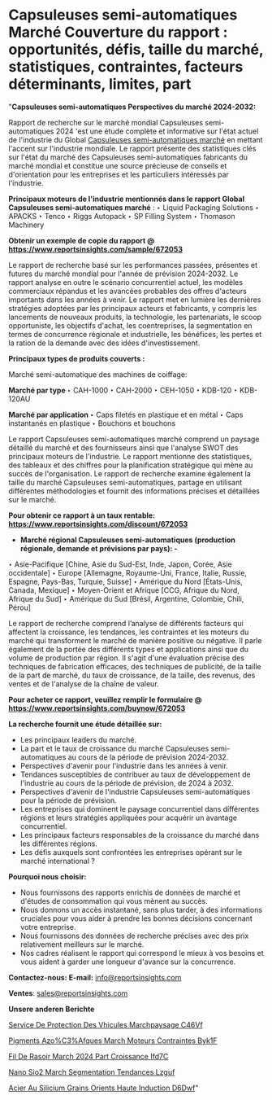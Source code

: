 # Capsuleuses semi-automatiques Marché Couverture du rapport : opportunités, défis, taille du marché, statistiques, contraintes, facteurs déterminants, limites, part

"<strong>Capsuleuses semi-automatiques Perspectives du marché 2024-2032:</strong>

Rapport de recherche sur le marché mondial Capsuleuses semi-automatiques 2024 'est une étude complète et informative sur l'état actuel de l'industrie du Global <a href=https://www.reportsinsights.com/sample/672053>Capsuleuses semi-automatiques marché</a> en mettant l'accent sur l'industrie mondiale. Le rapport présente des statistiques clés sur l'état du marché des Capsuleuses semi-automatiques fabricants du marché mondial et constitue une source précieuse de conseils et d'orientation pour les entreprises et les particuliers intéressés par l'industrie.

<strong>Principaux moteurs de l'industrie mentionnés dans le rapport Global Capsuleuses semi-automatiques marché</strong> :
‣ Liquid Packaging Solutions
‣ APACKS
‣ Tenco
‣ Riggs Autopack
‣ SP Filling System
‣ Thomason Machinery

<strong>Obtenir un exemple de copie du rapport @ <a href=https://www.reportsinsights.com/sample/672053>https://www.reportsinsights.com/sample/672053</a></strong>

Le rapport de recherche basé sur les performances passées, présentes et futures du marché mondial pour l'année de prévision 2024-2032. Le rapport analyse en outre le scénario concurrentiel actuel, les modèles commerciaux répandus et les avancées probables des offres d'acteurs importants dans les années à venir. Le rapport met en lumière les dernières stratégies adoptées par les principaux acteurs et fabricants, y compris les lancements de nouveaux produits, la technologie, les partenariats, le scoop opportuniste, les objectifs d'achat, les coentreprises, la segmentation en termes de concurrence régionale et industrielle, les bénéfices, les pertes et la ration de la demande avec des idées d'investissement.

<strong>Principaux types de produits couverts :</strong>

Marché semi-automatique des machines de coiffage:

<strong>Marché par type </strong>
‣ CAH-1000
‣ CAH-2000
‣ CEH-1050
‣ KDB-120
‣ KDB-120AU

<strong>Marché par application </strong>
‣ Caps filetés en plastique et en métal
‣ Caps instantanés en plastique
‣ Bouchons et bouchons

Le rapport Capsuleuses semi-automatiques marché comprend un paysage détaillé du marché et des fournisseurs ainsi que l'analyse SWOT des principaux moteurs de l'industrie. Le rapport mentionne des statistiques, des tableaux et des chiffres pour la planification stratégique qui mène au succès de l'organisation. Le rapport de recherche examine également la taille du marché Capsuleuses semi-automatiques, partage en utilisant différentes méthodologies et fournit des informations précises et détaillées sur le marché.

<strong>Pour obtenir ce rapport à un taux rentable: <a href=https://www.reportsinsights.com/discount/672053>https://www.reportsinsights.com/discount/672053</a></strong>
<ul>
  <li><strong>Marché régional Capsuleuses semi-automatiques (production régionale, demande et prévisions par pays): -</strong></li>
</ul>
‣ Asie-Pacifique [Chine, Asie du Sud-Est, Inde, Japon, Corée, Asie occidentale]
‣ Europe [Allemagne, Royaume-Uni, France, Italie, Russie, Espagne, Pays-Bas, Turquie, Suisse]
‣ Amérique du Nord [États-Unis, Canada, Mexique]
‣ Moyen-Orient et Afrique [CCG, Afrique du Nord, Afrique du Sud]
‣ Amérique du Sud [Brésil, Argentine, Colombie, Chili, Pérou]

Le rapport de recherche comprend l’analyse de différents facteurs qui affectent la croissance, les tendances, les contraintes et les moteurs du marché qui transforment le marché de manière positive ou négative. Il parle également de la portée des différents types et applications ainsi que du volume de production par région. Il s'agit d'une évaluation précise des techniques de fabrication efficaces, des techniques de publicité, de la taille de la part de marché, du taux de croissance, de la taille, des revenus, des ventes et de l'analyse de la chaîne de valeur.

<strong>Pour acheter ce rapport, veuillez remplir le formulaire @   <a href=https://www.reportsinsights.com/buynow/672053>https://www.reportsinsights.com/buynow/672053</a></strong>

<strong>La recherche fournit une étude détaillée sur:</strong>
<ul>
  <li>Les principaux leaders du marché.</li>
  <li>La part et le taux de croissance du marché Capsuleuses semi-automatiques au cours de la période de prévision 2024-2032.</li>
  <li>Perspectives d'avenir pour l'industrie dans les années à venir.</li>
  <li>Tendances susceptibles de contribuer au taux de développement de l'industrie au cours de la période de prévision, de 2024 à 2032.</li>
  <li>Perspectives d'avenir de l'industrie Capsuleuses semi-automatiques pour la période de prévision.</li>
  <li>Les entreprises qui dominent le paysage concurrentiel dans différentes régions et leurs stratégies appliquées pour acquérir un avantage concurrentiel.</li>
  <li>Les principaux facteurs responsables de la croissance du marché dans les différentes régions.</li>
  <li>Les défis auxquels sont confrontées les entreprises opérant sur le marché international ?</li>
</ul>
<strong>Pourquoi nous choisir:</strong>
<ul>
  <li>Nous fournissons des rapports enrichis de données de marché et d'études de consommation qui vous mènent au succès.</li>
  <li>Nous donnons un accès instantané, sans plus tarder, à des informations cruciales pour vous aider à prendre les bonnes décisions concernant votre entreprise.</li>
  <li>Nous fournissons des données de recherche précises avec des prix relativement meilleurs sur le marché.</li>
  <li>Nos cadres réalisent le rapport qui correspond le mieux à vos besoins et vous aident à garder une longueur d'avance sur la concurrence.</li>
</ul>
<strong>Contactez-nous:
</strong><strong>E-mail:</strong> <a href=mailto:info@reportsinsights.com>info@reportsinsights.com</a>

<strong>Ventes</strong>: <a href=mailto:sales@reportsinsights.com>sales@reportsinsights.com</a>

<strong>Unsere anderen Berichte</strong>

<a href=https://www.linkedin.com/pulse/service-de-protection-des-v%C3%A9hicules-march%C3%A9paysage-c46vf/>Service De Protection Des Vhicules Marchpaysage C46Vf</a>

<a href=https://www.linkedin.com/pulse/pigments-azo%C3%AFques-march%C3%A9-moteurs-contraintes-byk1f/>Pigments Azo%C3%Afques March Moteurs Contraintes Byk1F</a>

<a href=https://www.linkedin.com/pulse/fil-de-rasoir-march%C3%A9-2024-part-croissance-ifd7c/>Fil De Rasoir March 2024 Part Croissance Ifd7C</a>

<a href=https://www.linkedin.com/pulse/nano-sio2-march%C3%A9-segmentation-tendances-lzguf/>Nano Sio2 March Segmentation Tendances Lzguf</a>

<a href=https://www.linkedin.com/pulse/acier-au-silicium-%C3%A0-grains-orient%C3%A9s-haute-induction-d6dwf/>Acier Au Silicium  Grains Orients Haute Induction D6Dwf</a>"

